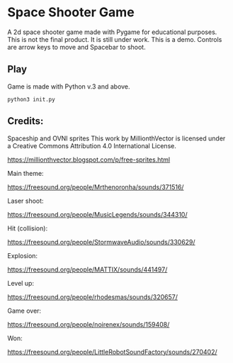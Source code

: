 # Space Shooter Game

A 2d space shooter game made with Pygame for educational purposes. This is not the final product. It is still under work. This is a demo. Controls are arrow keys to move and Spacebar to shoot.

## Play

Game is made with Python v.3 and above.

```
python3 init.py
```

## Credits:
Spaceship and OVNI sprites
This work by MillionthVector is licensed under a Creative Commons Attribution 4.0 International License.

https://millionthvector.blogspot.com/p/free-sprites.html

Main theme:

https://freesound.org/people/Mrthenoronha/sounds/371516/

Laser shoot:

https://freesound.org/people/MusicLegends/sounds/344310/

Hit (collision):

https://freesound.org/people/StormwaveAudio/sounds/330629/

Explosion:

https://freesound.org/people/MATTIX/sounds/441497/

Level up:

https://freesound.org/people/rhodesmas/sounds/320657/

Game over:

https://freesound.org/people/noirenex/sounds/159408/

Won:

https://freesound.org/people/LittleRobotSoundFactory/sounds/270402/
